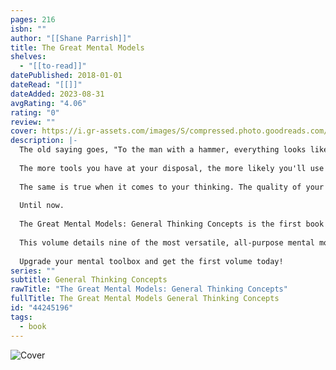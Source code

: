 ```yaml
---
pages: 216
isbn: ""
author: "[[Shane Parrish]]"
title: The Great Mental Models
shelves:
  - "[[to-read]]"
datePublished: 2018-01-01
dateRead: "[[]]"
dateAdded: 2023-08-31
avgRating: "4.06"
rating: "0"
review: ""
cover: https://i.gr-assets.com/images/S/compressed.photo.goodreads.com/books/1551734725l/44245196._SX318_.jpg
description: |-
  The old saying goes, "To the man with a hammer, everything looks like a nail." But anyone who has done any kind of project knows a hammer often isn't enough.  
    
  The more tools you have at your disposal, the more likely you'll use the right tool for the job — and get it done right.  
    
  The same is true when it comes to your thinking. The quality of your outcomes depends on the mental models in your head. And most people are going through life with little more than a hammer.  
    
  Until now.  
    
  The Great Mental Models: General Thinking Concepts is the first book in The Great Mental Models series designed to upgrade your thinking with the best, most useful and powerful tools so you always have the right one on hand.  
    
  This volume details nine of the most versatile, all-purpose mental models you can use right away to improve your decision making, productivity, and how clearly you see the world. You will discover what forces govern the universe and how to focus your efforts so you can harness them to your advantage, rather than fight with them or worse yet— ignore them.  
    
  Upgrade your mental toolbox and get the first volume today!
series: ""
subtitle: General Thinking Concepts
rawTitle: "The Great Mental Models: General Thinking Concepts"
fullTitle: The Great Mental Models General Thinking Concepts
id: "44245196"
tags:
  - book
---
```

![Cover](https:&#x2F;&#x2F;i.gr-assets.com&#x2F;images&#x2F;S&#x2F;compressed.photo.goodreads.com&#x2F;books&#x2F;1551734725l&#x2F;44245196._SX318_.jpg)
